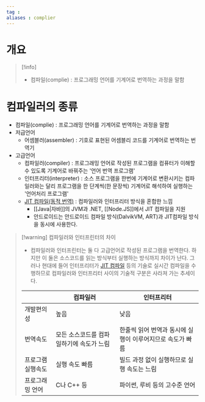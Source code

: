 ```yaml
---
tag : 
aliases : complier
---
```


# 개요
>[!info]
> - 컴파일(complie) : 프로그래밍 언어를 기계어로 번역하는 과정을 말함


# 컴파일러의 종류
- 컴파일(complie) : 프로그래밍 언어를 기계어로 번역하는 과정을 말함
- 저급언어
	- 어셈블러(assembler) : 기호로 표현된 어셈블리 코드를 기계어로 번역하는 번역기
- 고급언어
	- 컴파일러(compiler) : 프로그래밍 언어로 작성된 프로그램을 컴퓨터가 이해할 수 있도록 기계어로 바꿔주는 '언어 번역 프로그램'
	- 인터프리터(interpreter) : 소스 프로그램을 한번에 기계어로 변환시키는 컴파일러와는 달리 프로그램을 한 단계씩(한 문장씩) 기계어로 해석하여 실행하는 '언어처리 프로그램'
	- [JIT 컴파일(동적 번역)](https://ko.wikipedia.org/wiki/JIT_%EC%BB%B4%ED%8C%8C%EC%9D%BC) : 컴파일러와 인터프리터 방식을 혼합한 느낌
		- [[Java|자바]]의 JVM과 .NET, [[Node.JS]]에서 JIT 컴파일을 지원
		- 안드로이드는 안드로이드 컴파일 방식(DalvikVM, ART)과 JIT컴파일 방식을 동시에 사용한다.

>[!warning] 컴파일러와 인터프린터의 차이
> - 컴파일러와 인터프린터는 둘 다 고급언어로 작성된 프로그램을 번역한다. 하지만 이 둘은 소스코드를 읽는 방식부터 실행하는 방식까지 차이가 난다. 그러나 현대에 들어 인터프리터가 [JIT 컴파일](https://ko.wikipedia.org/wiki/JIT_%EC%BB%B4%ED%8C%8C%EC%9D%BC) 등의 기술로 실시간 컴파일을 수행하므로 컴파일러와 인터프리터 사이의 기술적 구분은 사라져 가는 추세이다.
>
> |                   | 컴파일러                                                  | 인터프리터 |
> | ----------------- | --------------------------------------------------------- | ---------- |
> | 개발편의성        | 높음                                                      | 낮음       |
> | 번역속도          | 모든 소스코드를 컴파일하기에 속도가 느림 |  한줄씩 읽어 번역과 동시에 실행이 이루어지므로 속도가 빠름  |
> | 프로그램 실행속도 |  실행 속도 빠름     |      빌드 과정 없이 실행하므로 실행 속도는 느림                   |
> | 프로그래밍 언어     |  C나 C++ 등      |  파이썬, 루비 등의 고수준 언어         |



